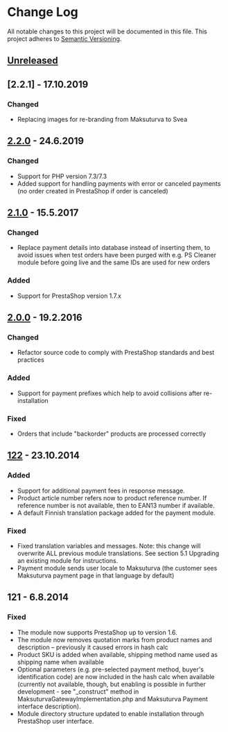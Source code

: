 # Change Log

All notable changes to this project will be documented in this file.
This project adheres to [Semantic Versioning](http://semver.org/).

## [Unreleased]

## [2.2.1] - 17.10.2019
### Changed
- Replacing images for re-branding from Maksuturva to Svea

## [2.2.0] - 24.6.2019
### Changed
- Support for PHP version 7.3/7.3
- Added support for handling payments with error or canceled payments (no order created in PrestaShop if order is canceled)

## [2.1.0] - 15.5.2017
### Changed
- Replace payment details into database instead of inserting them, to avoid issues when test orders have been purged
with e.g. PS Cleaner module before going live and the same IDs are used for new orders
### Added
- Support for PrestaShop version 1.7.x

## [2.0.0] - 19.2.2016
### Changed
- Refactor source code to comply with PrestaShop standards and best practices

### Added
- Support for payment prefixes which help to avoid collisions after re-installation

### Fixed
- Orders that include "backorder" products are processed correctly

## [122] - 23.10.2014
### Added
- Support for additional payment fees in response message.
- Product article number refers now to product reference number. If reference number is not available, then to EAN13
number if available.
- A default Finnish translation package added for the payment module.

### Fixed
- Fixed translation variables and messages. Note: this change will overwrite ALL previous module translations. See
section 5.1 Upgrading an existing module for instructions.
- Payment module sends user locale to Maksuturva (the customer sees Maksuturva payment page in that language by default)

## 121 - 6.8.2014
### Fixed
- The module now supports PrestaShop up to version 1.6.
- The module now removes quotation marks from product names and description – previously it caused errors in hash calc
- Product SKU is added when available, shipping method name used as shipping name when available
- Optional parameters (e.g. pre-selected payment method, buyer's identification code) are now included in the hash calc
when available (currently not available, though, but enabling is possible in further development - see "_construct"
method in MaksuturvaGatewayImplementation.php and Maksuturva Payment interface description).
- Module directory structure updated to enable installation through PrestaShop user interface.

[Unreleased]: https://github.com/maksuturva/prestashop_payment_module/compare/2.1.0...HEAD
[2.2.0]: https://github.com/maksuturva/prestashop_payment_module/compare/2.1.0...2.2.0
[2.1.0]: https://github.com/maksuturva/prestashop_payment_module/compare/2.0.0...2.1.0
[2.0.0]: https://github.com/maksuturva/prestashop_payment_module/compare/122...2.0.0
[122]: https://github.com/maksuturva/prestashop_payment_module/compare/121...122
